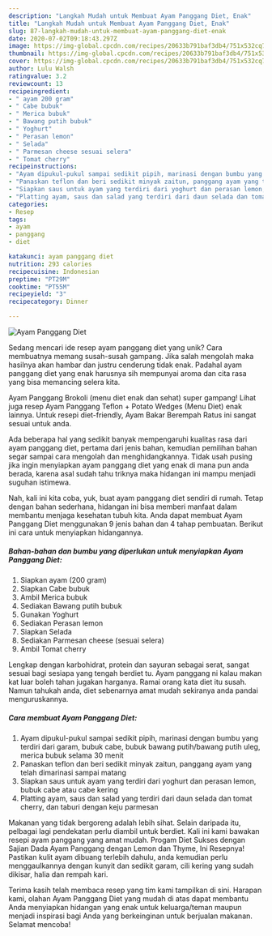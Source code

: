 ```yaml
---
description: "Langkah Mudah untuk Membuat Ayam Panggang Diet, Enak"
title: "Langkah Mudah untuk Membuat Ayam Panggang Diet, Enak"
slug: 87-langkah-mudah-untuk-membuat-ayam-panggang-diet-enak
date: 2020-07-02T09:18:43.297Z
image: https://img-global.cpcdn.com/recipes/20633b791baf3db4/751x532cq70/ayam-panggang-diet-foto-resep-utama.jpg
thumbnail: https://img-global.cpcdn.com/recipes/20633b791baf3db4/751x532cq70/ayam-panggang-diet-foto-resep-utama.jpg
cover: https://img-global.cpcdn.com/recipes/20633b791baf3db4/751x532cq70/ayam-panggang-diet-foto-resep-utama.jpg
author: Lulu Walsh
ratingvalue: 3.2
reviewcount: 13
recipeingredient:
- " ayam 200 gram"
- " Cabe bubuk"
- " Merica bubuk"
- " Bawang putih bubuk"
- " Yoghurt"
- " Perasan lemon"
- " Selada"
- " Parmesan cheese sesuai selera"
- " Tomat cherry"
recipeinstructions:
- "Ayam dipukul-pukul sampai sedikit pipih, marinasi dengan bumbu yang terdiri dari garam, bubuk cabe, bubuk bawang putih/bawang putih uleg, merica bubuk selama 30 menit"
- "Panaskan teflon dan beri sedikit minyak zaitun, panggang ayam yang telah dimarinasi sampai matang"
- "Siapkan saus untuk ayam yang terdiri dari yoghurt dan perasan lemon, bubuk cabe atau cabe kering"
- "Platting ayam, saus dan salad yang terdiri dari daun selada dan tomat cherry, dan taburi dengan keju parmesan"
categories:
- Resep
tags:
- ayam
- panggang
- diet

katakunci: ayam panggang diet 
nutrition: 293 calories
recipecuisine: Indonesian
preptime: "PT29M"
cooktime: "PT55M"
recipeyield: "3"
recipecategory: Dinner

---
```



![Ayam Panggang Diet](https://img-global.cpcdn.com/recipes/20633b791baf3db4/751x532cq70/ayam-panggang-diet-foto-resep-utama.jpg)

Sedang mencari ide resep ayam panggang diet yang unik? Cara membuatnya memang susah-susah gampang. Jika salah mengolah maka hasilnya akan hambar dan justru cenderung tidak enak. Padahal ayam panggang diet yang enak harusnya sih mempunyai aroma dan cita rasa yang bisa memancing selera kita.

Ayam Panggang Brokoli (menu diet enak dan sehat) super gampang! Lihat juga resep Ayam Panggang Teflon + Potato Wedges (Menu Diet) enak lainnya. Untuk resepi diet-friendly, Ayam Bakar Berempah Ratus ini sangat sesuai untuk anda.

Ada beberapa hal yang sedikit banyak mempengaruhi kualitas rasa dari ayam panggang diet, pertama dari jenis bahan, kemudian pemilihan bahan segar sampai cara mengolah dan menghidangkannya. Tidak usah pusing jika ingin menyiapkan ayam panggang diet yang enak di mana pun anda berada, karena asal sudah tahu triknya maka hidangan ini mampu menjadi suguhan istimewa.


Nah, kali ini kita coba, yuk, buat ayam panggang diet sendiri di rumah. Tetap dengan bahan sederhana, hidangan ini bisa memberi manfaat dalam membantu menjaga kesehatan tubuh kita. Anda dapat membuat Ayam Panggang Diet menggunakan 9 jenis bahan dan 4 tahap pembuatan. Berikut ini cara untuk menyiapkan hidangannya.

<!--inarticleads1-->

##### Bahan-bahan dan bumbu yang diperlukan untuk menyiapkan Ayam Panggang Diet:

1. Siapkan  ayam (200 gram)
1. Siapkan  Cabe bubuk
1. Ambil  Merica bubuk
1. Sediakan  Bawang putih bubuk
1. Gunakan  Yoghurt
1. Sediakan  Perasan lemon
1. Siapkan  Selada
1. Sediakan  Parmesan cheese (sesuai selera)
1. Ambil  Tomat cherry


Lengkap dengan karbohidrat, protein dan sayuran sebagai serat, sangat sesuai bagi sesiapa yang tengah berdiet tu. Ayam panggang ni kalau makan kat luar boleh tahan jugakan harganya. Ramai orang kata diet itu susah. Namun tahukah anda, diet sebenarnya amat mudah sekiranya anda pandai menguruskannya. 

<!--inarticleads2-->

##### Cara membuat Ayam Panggang Diet:

1. Ayam dipukul-pukul sampai sedikit pipih, marinasi dengan bumbu yang terdiri dari garam, bubuk cabe, bubuk bawang putih/bawang putih uleg, merica bubuk selama 30 menit
1. Panaskan teflon dan beri sedikit minyak zaitun, panggang ayam yang telah dimarinasi sampai matang
1. Siapkan saus untuk ayam yang terdiri dari yoghurt dan perasan lemon, bubuk cabe atau cabe kering
1. Platting ayam, saus dan salad yang terdiri dari daun selada dan tomat cherry, dan taburi dengan keju parmesan


Makanan yang tidak bergoreng adalah lebih sihat. Selain daripada itu, pelbagai lagi pendekatan perlu diambil untuk berdiet. Kali ini kami bawakan resepi ayam panggang yang amat mudah. Progam Diet Sukses dengan Sajian Dada Ayam Panggang dengan Lemon dan Thyme, Ini Resepnya! Pastikan kulit ayam dibuang terlebih dahulu, anda kemudian perlu menggaulkannya dengan kunyit dan sedikit garam, cili kering yang sudah dikisar, halia dan rempah kari. 

Terima kasih telah membaca resep yang tim kami tampilkan di sini. Harapan kami, olahan Ayam Panggang Diet yang mudah di atas dapat membantu Anda menyiapkan hidangan yang enak untuk keluarga/teman maupun menjadi inspirasi bagi Anda yang berkeinginan untuk berjualan makanan. Selamat mencoba!

